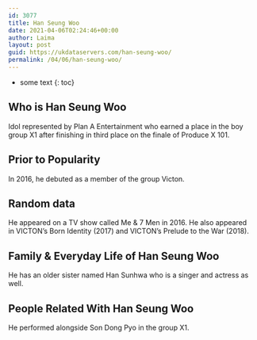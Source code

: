 ```yaml
---
id: 3077
title: Han Seung Woo
date: 2021-04-06T02:24:46+00:00
author: Laima
layout: post
guid: https://ukdataservers.com/han-seung-woo/
permalink: /04/06/han-seung-woo/
---
```


* some text
{: toc}


## Who is Han Seung Woo
                  
                  
                  
Idol represented by Plan A Entertainment who earned a place in the boy group X1 after finishing in third place on the finale of Produce X 101.
                  
              
            
              
            
                
                
                
## Prior to Popularity
                  
                  
                  
In 2016, he debuted as a member of the group Victon.
                  
              
            
              
            
                
                
                
## Random data
                  
                  
                  
He appeared on a TV show called Me & 7 Men in 2016. He also appeared in VICTON&#8217;s Born Identity (2017) and VICTON&#8217;s Prelude to the War (2018).
                  
              
            
              
            
                
                
                
## Family & Everyday Life of Han Seung Woo
                  
                  
                  
He has an older sister named Han Sunhwa who is a singer and actress as well.
                  
              
            
              
            
                
                
                
## People Related With Han Seung Woo
                  
                  
                  
He performed alongside Son Dong Pyo in the group X1.
                  
              
            
              
            
                
              
            
              
              
            
            
              
            
          
          
          